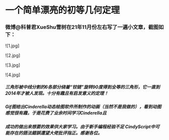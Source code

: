 # 一个简单漂亮的初等几何定理   

###                                                        微博@科普君XueShu雪树在21年11月份左右写了一遍小文章，截图如下：

![1.jpg]

![2.jpg]

![3.jpg]

![4.jpg]

#####                                              三角形被中线分割的6各部分绕着“铰链”旋转90度得到全等的三角形，它一直到2014年才被人发现。十分有趣且有启发意义的定理！

#####                                             Gif图给出Cinderella动态绘图软件所制作的动画（当然不是我做的），看到动图感觉很有趣，于是花费了业余时间学习Cinderella且

#####                                              成功的做出来想要的效果供大家学习。由于新手编程经验不足 CindyScript中可能存在的語法錯誤還望大佬批评指正。感谢各位。
